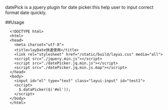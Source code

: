   datePick is a jquery plugin for date picker.this help user to input correct format date quickly.

##Usage
```
  <!DOCTYPE html>
  <html>
  <head>
    <meta charset="utf-8">
    <title>layDate快速使用</title>
    <link rel="stylesheet" href="/static/build/layui.css" media="all">
    <script src="./jquery.min.js"></script> 
    <script src="./datePicker.jq.min.js"></script> 
    <script src="./datePicker.jq.min.js.map"></script> 
  </head>
  <body>
    <input id="el" type="text" class="layui-input" id="test1"> 
    <script>
      $.dataPicker($('#el'));
    </script>
  </body>
  </html>
```